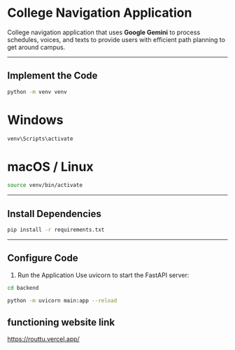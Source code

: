 # College Navigation Application

College navigation application that uses **Google Gemini** to process schedules, voices, and texts to provide users with efficient path planning to get around campus.

---

## Implement the Code

```bash
python -m venv venv
```
# Windows
```bash
venv\Scripts\activate
```
# macOS / Linux
```bash
source venv/bin/activate
```

---

## Install Dependencies

```bash
pip install -r requirements.txt
```

---

## Configure Code

1. Run the Application
Use uvicorn to start the FastAPI server:

```bash
cd backend

python -m uvicorn main:app --reload
```
## functioning website link
https://routtu.vercel.app/

